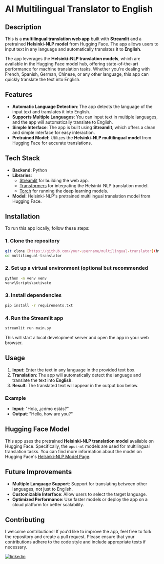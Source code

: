 # AI Multilingual Translator to English

## Description

This is a **multilingual translation web app** built with **Streamlit** and a pretrained **Helsinki-NLP model** from Hugging Face. The app allows users to input text in any language and automatically translates it to **English**.

The app leverages the **Helsinki-NLP translation models**, which are available in the Hugging Face model hub, offering state-of-the-art performance for machine translation tasks. Whether you're dealing with French, Spanish, German, Chinese, or any other language, this app can quickly translate the text into English.

## Features

- **Automatic Language Detection**: The app detects the language of the input text and translates it into English.
- **Supports Multiple Languages**: You can input text in multiple languages, and the app will automatically translate to English.
- **Simple Interface**: The app is built using **Streamlit**, which offers a clean and simple interface for easy interaction.
- **Pretrained Model**: Utilizes the **Helsinki-NLP multilingual model** from Hugging Face for accurate translations.

## Tech Stack

- **Backend**: Python
- **Libraries**:
  - [Streamlit](https://streamlit.io/) for building the web app.
  - [Transformers](https://huggingface.co/transformers/) for integrating the Helsinki-NLP translation model.
  - [Torch](https://pytorch.org/) for running the deep learning models.
- **Model**: Helsinki-NLP's pretrained multilingual translation model from Hugging Face.

## Installation

To run this app locally, follow these steps:

### 1. Clone the repository

```bash
git clone [https://github.com/your-username/multilingual-translator](https://github.com/Vijay6383/AI-Multilingual-Translater.git)
cd multilingual-translator
```
### 2. Set up a virtual environment (optional but recommended

```bash
python -m venv venv
venv\Scripts\activate 
```
### 3. Install dependencies

```bash
pip install -r requirements.txt
```
### 4. Run the Streamlit app

```bash
streamlit run main.py
```
This will start a local development server and open the app in your web browser.

## Usage

1. **Input**: Enter the text in any language in the provided text box.
2. **Translation**: The app will automatically detect the language and translate the text into **English**.
3. **Result**: The translated text will appear in the output box below.

### Example

- **Input**: "Hola, ¿cómo estás?"
- **Output**: "Hello, how are you?"

## Hugging Face Model

This app uses the pretrained **Helsinki-NLP translation model** available on Hugging Face. Specifically, the `opus-mt` models are used for multilingual translation tasks. You can find more information about the model on Hugging Face's [Helsinki-NLP Model Page](https://huggingface.co/Helsinki-NLP).

## Future Improvements

- **Multiple Language Support**: Support for translating between other languages, not just to English.
- **Customizable Interface**: Allow users to select the target language.
- **Optimized Performance**: Use faster models or deploy the app on a cloud platform for better scalability.

## Contributing

I welcome contributions! If you'd like to improve the app, feel free to fork the repository and create a pull request. Please ensure that your contributions adhere to the code style and include appropriate tests if necessary.

[![linkedin](https://img.shields.io/badge/linkedin-0A66C2?style=for-the-badge&logo=linkedin&logoColor=white)](https://www.linkedin.com/in/vijay-moses-avm/)



